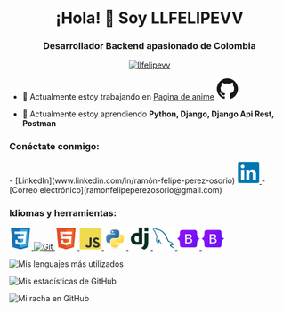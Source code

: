 <h1 align="center">¡Hola! 👋 Soy LLFELIPEVV</h1>
<h3 align="center">Desarrollador Backend apasionado de Colombia</h3>

<p align="center"> <a href="https://github.com/ryo-ma/github-profile-trophy"><img src="https://github-profile-trophy.vercel.app/?username=llfelipevv" alt="llfelipevv" /> </a> </p>

- 🔭 Actualmente estoy trabajando en [Pagina de anime](https://github.com/LLFELIPEVV/pag_anime) <a href="https://www.w3schools.com/css/" target="_blank" rel="noreferrer"> <img src="https://raw.githubusercontent.com/devicons/devicon/master/icons/github/github-original.svg" alt="css3" width="40" height="40"/> </a>

- 🌱 Actualmente estoy aprendiendo **Python, Django, Django Api Rest, Postman**

<h3 align="left">Conéctate conmigo:</h3>
<p align="left">
    - [LinkedIn](www.linkedin.com/in/ramón-felipe-perez-osorio) <a href="https://www.w3schools.com/css/" target="_blank" rel="noreferrer"> <img src="https://raw.githubusercontent.com/devicons/devicon/master/icons/linkedin/linkedin-original.svg" alt="css3" width="40" height="40"/> </a>
    - [Correo electrónico](ramonfelipeperezosorio@gmail.com)
</p>

<h3 align="left">Idiomas y herramientas:</h3>
<p align="left">
    <a href="https://www.w3schools.com/css/" target="_blank" rel="noreferrer"> <img src="https://raw.githubusercontent.com/devicons/devicon/master/icons/css3/css3-original.svg" alt="css3" width="40" height="40"/> </a>
    <a href="https://git-scm.com/" target="_blank" rel="noreferrer"> <img src="https://www.vectorlogo.zone/logos/git-scm/git-scm-icon.svg" alt="Git" width="40" height="40"/> </a>
    <a href="https://www.w3.org/html/" target="_blank" rel="noreferrer"> <img src="https://raw.githubusercontent.com/devicons/devicon/master/icons/html5/html5-original.svg" alt="HTML5" width="40" height="40"/> </a>
    <a href="https://developer.mozilla.org/en-US/docs/Web/JavaScript" target="_blank" rel="noreferrer"> <img src="https://raw.githubusercontent.com/devicons/devicon/master/icons/javascript/javascript-original.svg" alt="JavaScript" width="40" height="40"/> </a>
    <a href="https://www.python.org/" target="_blank" rel="noreferrer"> <img src="https://raw.githubusercontent.com/devicons/devicon/master/icons/python/python-original.svg" alt="Python" width="40" height="40"/> </a>
    <a href="https://www.djangoproject.com/" target="_blank" rel="noreferrer"> <img src="https://raw.githubusercontent.com/devicons/devicon/master/icons/django/django-plain.svg" alt="Django" width="40" height="40"/> </a>
    <a href="https://www.w3schools.com/sql/" target="_blank" rel="noreferrer"> <img src="https://raw.githubusercontent.com/devicons/devicon/master/icons/mysql/mysql-original.svg" alt="SQL" width="40" height="40"/> </a>
    <a href="https://www.w3schools.com/sql/" target="_blank" rel="noreferrer"> <img src="https://raw.githubusercontent.com/devicons/devicon/master/icons/bootstrap/bootstrap-original.svg" alt="SQL" width="40" height="40"/> </a>
    <a href="https://www.w3schools.com/sql/" target="_blank" rel="noreferrer"> <img src="https://raw.githubusercontent.com/devicons/devicon/master/icons/bootstrap/bootstrap-original.svg" alt="SQL" width="40" height="40"/> </a>
</p>

![Mis lenguajes más utilizados](https://github-readme-stats.vercel.app/api/top-langs?username=llfelipevv&show_icons=true&locale=es&layout=compact)

![Mis estadísticas de GitHub](https://github-readme-stats.vercel.app/api?username=llfelipevv&show_icons=true&locale=es)

![Mi racha en GitHub](https://github-readme-streak-stats.herokuapp.com/?user=llfelipevv)

